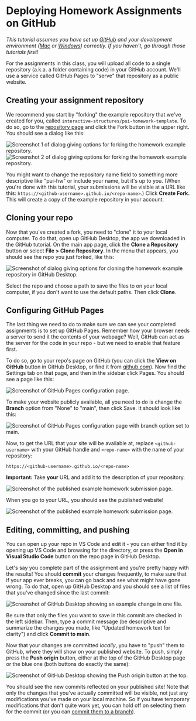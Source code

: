 # Deploying Homework Assignments on GitHub

_This tutorial assumes you have set up [GitHub](./GithubSetup.md) and your development environment ([Mac](./DeveloperEnvironment--Mac.md) or [Windows](./DeveloperEnvironment--Win.md)) correctly. If you haven't, go through those tutorials first!_

For the assignments in this class, you will upload all code to a single repository (a.k.a. a folder containing code) in your GitHub account. We'll use a service called GitHub Pages to "serve" that repository as a public website.

## Creating your assignment repository

We recommend you start by "forking" the example repository that we've created for you, called `interactive-structures/pui-homework-template`. To do so, go to the [repository page](https://github.com/interactive-structures/pui-homework-template) and click the Fork button in the upper right. You should see a dialog like this:

![Screenshot 1 of dialog giving options for forking the homework example repository.](./assets/github-fork-new-1.png)
![Screenshot 2 of dialog giving options for forking the homework example repository.](./assets/github-fork-new-2.png)

You might want to change the repository name field to something more descriptive like "pui-hw" or include your name, but it's up to you. (When you're done with this tutorial, your submissions will be visible at a URL like this: `https://<github-username>.github.io/<repo-name>`.) Click **Create Fork.** This will create a copy of the example repository in your account.

## Cloning your repo

Now that you've created a fork, you need to "clone" it to your local computer. To do that, open up GitHub Desktop, the app we downloaded in the GitHub tutorial. On the main app page, click the **Clone a Repository** button or select **File > Clone Repository**. In the menu that appears, you should see the repo you just forked, like this:

![Screenshot of dialog giving options for cloning the homework example repository in GitHub Desktop.](./assets/github-clone-new.png)

Select the repo and choose a path to save the files to on your local computer, if you don't want to use the default paths. Then click **Clone**.

## Configuring GitHub Pages

The last thing we need to do to make sure we can see your completed assignments is to set up GitHub Pages. Remember how your browser needs a server to send it the contents of your webpage? Well, GitHub can act as the server for the code in your repo - but we need to enable that feature first.

To do so, go to your repo's page on GitHub (you can click the **View on GitHub** button in GitHub Desktop, or find it from [github.com](https://github.com)). Now find the Settings tab on that page, and then in the sidebar click Pages. You should see a page like this:

![Screenshot of GitHub Pages configuration page.](./assets/github-pages-setup-new.png)

To make your website publicly available, all you need to do is change the **Branch** option from "None" to "main", then click Save. It should look like this:

![Screenshot of GitHub Pages configuration page with branch option set to main.](./assets/github-pages-branch.png)

Now, to get the URL that your site will be available at, replace `<github-username>` with your GitHub handle and `<repo-name>` with the name of your repository:

```
https://<github-username>.github.io/<repo-name>
```

**Important:** Take **your** URL and add it to the description of your repository. 

![Screenshot of the published example homework submission page.](./assets/github-pages-url-new.png)


When you go to your URL, you should see the published website!

![Screenshot of the published example homework submission page.](./assets/github-pages-success-new.png)

## Editing, committing, and pushing

You can open up your repo in VS Code and edit it - you can either find it by opening up VS Code and browsing for the directory, or press the **Open in Visual Studio Code** button on the repo page in GitHub Desktop.

Let's say you complete part of the assignment and you're pretty happy with the results! You should **commit** your changes frequently, to make sure that if your app ever breaks, you can go back and see what might have gone wrong. To do that, open up GitHub Desktop and you should see a list of files that you've changed since the last commit:

![Screenshot of GitHub Desktop showing an example change in one file.](./assets/github-desktop-changes.png)

Be sure that only the files you want to save in this commit are checked in the left sidebar. Then, type a commit message (be descriptive and summarize the changes you made, like "Updated homework text for clarity") and click **Commit to main**.

Now that your changes are committed _locally_, you have to "push" them to GitHub, where they will show on your published website. To push, simply press the **Push origin** button, either at the top of the GitHub Desktop page or the blue one (both buttons do exactly the same):

![Screenshot of GitHub Desktop showing the Push origin button at the top.](./assets/github-desktop-push.png)

You should see the new commits reflected on your published site! Note that only the changes that you've actually committed will be visible, not just any modifications you've made on your local machine. So if you have temporary modifications that don't quite work yet, you can hold off on selecting them for the commit (or you can [commit them to a branch](https://medium.com/@zandra.harner/github-branching-and-merging-using-github-desktop-ba4f7d59fdb9)).
